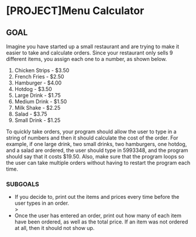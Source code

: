 <h1>[PROJECT]Menu Calculator</h1>

<h2>GOAL</h2>

<p>Imagine you have started up a small restaurant and are trying to make it easier to take and calculate orders. Since your restaurant only sells 9 different items, you assign each one to a number, as shown below.</p>

<ol>
	<li>Chicken Strips - $3.50</li>
	<li>French Fries - $2.50</li>
	<li>Hamburger - $4.00</li>
	<li>Hotdog - $3.50</li>
	<li>Large Drink - $1.75</li>
	<li>Medium Drink - $1.50</li>
	<li>Milk Shake - $2.25</li>
	<li>Salad - $3.75</li>
	<li>Small Drink - $1.25</li>
</ol>

<p>To quickly take orders, your program should allow the user to type in a string of numbers and then it should calculate the cost of the order. For example, if one large drink, two small drinks, two hamburgers, one hotdog, and a salad are ordered, the user should type in 5993348, and the program should say that it costs $19.50. Also, make sure that the program loops so the user can take multiple orders without having to restart the program each time.</p>

<h3>SUBGOALS</h3>

<ul>
	<li>If you decide to, print out the items and prices every time before the user types in an order.</li>>
	<li>Once the user has entered an order, print out how many of each item have been ordered, as well as the total price. If an item was not ordered at all, then it should not show up.</li>